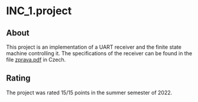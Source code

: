 # INC_1.project

## About <a name = "about"></a>

This project is an implementation of a UART receiver and the finite state machine controlling it. 
The specifications of the receiver can be found in the file [zprava.pdf](doc/zprava.pdf) in Czech.

## Rating <a name = "rating"></a>

The project was rated 15/15 points in the summer semester of 2022.
